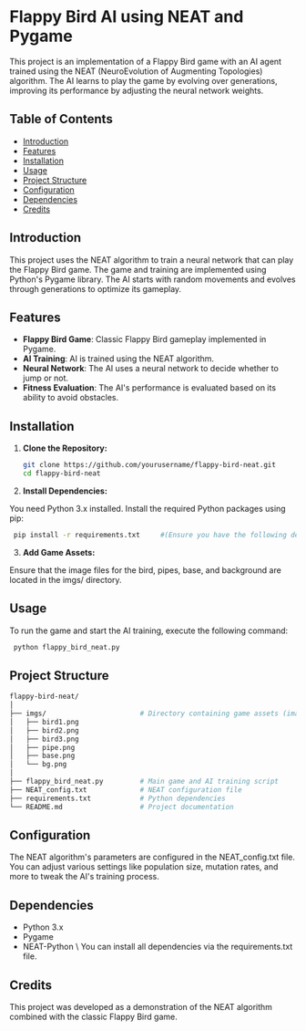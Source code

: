 # Flappy Bird AI using NEAT and Pygame

This project is an implementation of a Flappy Bird game with an AI agent trained using the NEAT (NeuroEvolution of Augmenting Topologies) algorithm. The AI learns to play the game by evolving over generations, improving its performance by adjusting the neural network weights.

## Table of Contents

- [Introduction](#introduction)
- [Features](#features)
- [Installation](#installation)
- [Usage](#usage)
- [Project Structure](#project-structure)
- [Configuration](#configuration)
- [Dependencies](#dependencies)
- [Credits](#credits)

## Introduction

This project uses the NEAT algorithm to train a neural network that can play the Flappy Bird game. The game and training are implemented using Python's Pygame library. The AI starts with random movements and evolves through generations to optimize its gameplay.

## Features

- **Flappy Bird Game**: Classic Flappy Bird gameplay implemented in Pygame.
- **AI Training**: AI is trained using the NEAT algorithm.
- **Neural Network**: The AI uses a neural network to decide whether to jump or not.
- **Fitness Evaluation**: The AI's performance is evaluated based on its ability to avoid obstacles.

## Installation

1. **Clone the Repository:**

   ```bash
   git clone https://github.com/yourusername/flappy-bird-neat.git
   cd flappy-bird-neat
   ```
2. **Install Dependencies:**

You need Python 3.x installed. Install the required Python packages using pip:

    
   ```bash
    pip install -r requirements.txt     #(Ensure you have the following dependencies: Pygame and NEAT-Python.)
   ```

3. **Add Game Assets:**

Ensure that the image files for the bird, pipes, base, and background are located in the imgs/ directory.

## Usage
To run the game and start the AI training, execute the following command:
    
   ```bash
    python flappy_bird_neat.py
   ```

## Project Structure

   ```bash
flappy-bird-neat/
│
├── imgs/                       # Directory containing game assets (images)
│   ├── bird1.png
│   ├── bird2.png
│   ├── bird3.png
│   ├── pipe.png
│   ├── base.png
│   └── bg.png
│
├── flappy_bird_neat.py         # Main game and AI training script
├── NEAT_config.txt             # NEAT configuration file
├── requirements.txt            # Python dependencies
└── README.md                   # Project documentation
   ```

## Configuration
The NEAT algorithm's parameters are configured in the NEAT_config.txt file. You can adjust various settings like population size, mutation rates, and more to tweak the AI's training process.

## Dependencies
- Python 3.x
- Pygame
- NEAT-Python
\\ You can install all dependencies via the requirements.txt file.

## Credits
This project was developed as a demonstration of the NEAT algorithm combined with the classic Flappy Bird game.